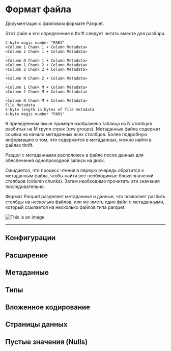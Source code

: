 # Формат файла 

Документация о файловом формате Parquet. 

Этот файл и его определение в thrift следует читать вместе для разбора. 

```
4-byte magic number "PAR1"
<Column 1 Chunk 1 + Column Metadata>
<Column 2 Chunk 1 + Column Metadata>
...
<Column N Chunk 1 + Column Metadata>
<Column 1 Chunk 2 + Column Metadata>
<Column 2 Chunk 2 + Column Metadata>
...
<Column N Chunk 2 + Column Metadata>
...
<Column 1 Chunk M + Column Metadata>
<Column 2 Chunk M + Column Metadata>
...
<Column N Chunk M + Column Metadata>
File Metadata
4-byte length in bytes of file metadata
4-byte magic number "PAR1"
```

В приведенном выше примере изображена таблица из N столбцов разбитых на M групп строк (row groups). Метаданные файла содержат ссылки на начало метаданных всех столбцов. Более подробную информацию о том, что содержится в метаданных, можно найти в файлах thrift.

Раздел с метаданными расположен в файле после данных для обеспечения однопроходной записи на диск.

Ожидается, что процесс чтения в первую очередь обратится к метаданным файла, чтобы найти все необходимые блоки значений столбцов (column chunks). Затем необходимо прочитать эти значения последовательно.

Формат Parquet разделяет метаданные и данные, что позволяет разбить столбцы на несколько файлов, или же иметь один файл с метаданными, который ссылается на несколько файлов типа parquet.

![This is an image](https://parquet.apache.org/images/FileLayout.gif)

---

## Конфигурации 

## Расширение 

## Метаданные 

## Типы  

## Вложенное кодирование 

## Страницы данных

## Пустые значения (Nulls) 